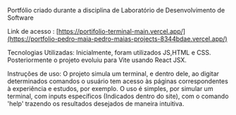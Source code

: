 Portfólio criado durante a disciplina de Laboratório de Desenvolvimento de Software

Link de acesso : [https://portifolio-terminal-main.vercel.app/](https://portfolio-pedro-maia-pedro-maias-projects-8344bdae.vercel.app/)

Tecnologias Utilizadas: Inicialmente, foram utilizados JS,HTML e CSS. Posteriormente o projeto evoluiu para Vite usando React JSX.

Instruções de uso: O projeto simula um terminal, e dentro dele, ao digitar determinados comandos o usuário tem acesso às páginas correspondentes à experiência e estudos, por exemplo. O uso é simples, por simular um terminal, com inputs específicos (Indicados dentro do site), com o comando 'help' trazendo os resultados desejados de maneira intuitiva.
